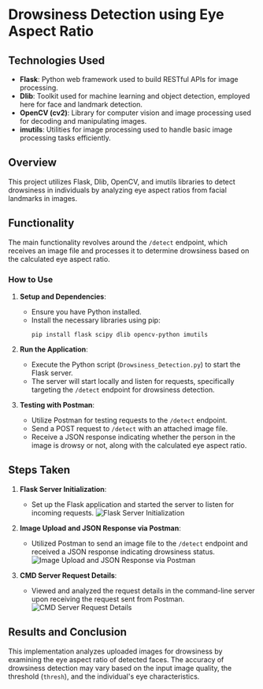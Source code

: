 # Drowsiness Detection using Eye Aspect Ratio

## Technologies Used

- **Flask**: Python web framework used to build RESTful APIs for image processing.
- **Dlib**: Toolkit used for machine learning and object detection, employed here for face and landmark detection.
- **OpenCV (cv2)**: Library for computer vision and image processing used for decoding and manipulating images.
- **imutils**: Utilities for image processing used to handle basic image processing tasks efficiently.

## Overview

This project utilizes Flask, Dlib, OpenCV, and imutils libraries to detect drowsiness in individuals by analyzing eye aspect ratios from facial landmarks in images.

## Functionality

The main functionality revolves around the `/detect` endpoint, which receives an image file and processes it to determine drowsiness based on the calculated eye aspect ratio.

### How to Use

1. **Setup and Dependencies**:
   - Ensure you have Python installed.
   - Install the necessary libraries using pip:
     ```
     pip install flask scipy dlib opencv-python imutils
     ```

2. **Run the Application**:
   - Execute the Python script (`Drowsiness_Detection.py`) to start the Flask server.
   - The server will start locally and listen for requests, specifically targeting the `/detect` endpoint for drowsiness detection.

3. **Testing with Postman**:
   - Utilize Postman for testing requests to the `/detect` endpoint.
   - Send a POST request to `/detect` with an attached image file.
   - Receive a JSON response indicating whether the person in the image is drowsy or not, along with the calculated eye aspect ratio.

## Steps Taken

1. **Flask Server Initialization**:
   - Set up the Flask application and started the server to listen for incoming requests.
   ![Flask Server Initialization](C:/Users/fatha/OneDrive/Desktop/1.jpg)

2. **Image Upload and JSON Response via Postman**:
   - Utilized Postman to send an image file to the `/detect` endpoint and received a JSON response indicating drowsiness status.
   ![Image Upload and JSON Response via Postman](C:/Users/fatha/OneDrive/Desktop/1.jpg)

3. **CMD Server Request Details**:
   - Viewed and analyzed the request details in the command-line server upon receiving the request sent from Postman.
   ![CMD Server Request Details](C:/Users/fatha/OneDrive/Desktop/1.jpg)

## Results and Conclusion

This implementation analyzes uploaded images for drowsiness by examining the eye aspect ratio of detected faces. The accuracy of drowsiness detection may vary based on the input image quality, the threshold (`thresh`), and the individual's eye characteristics.
